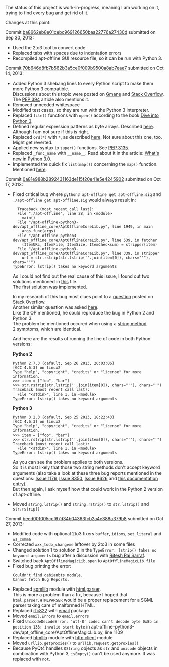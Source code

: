 The status of this project is work-in-progress, meaning I am working on it, trying to find every bug and get rid of it.

Changes at this point:

Commit [ba8662eb8e01cebc969126650baa22776a27430d](https://github.com/codingaround/apt-offline-python3-dev/commit/ba8662eb8e01cebc969126650baa22776a27430d) submitted on Sep 30, 2013:

- Used the 2to3 tool to convert code
- Replaced tabs with spaces due to indentation errors
- Recompiled apt-offline GUI resource file, so it can be run with Python 3.

Commit [70b646d8fb7b562b3a5ce0f009b9500a8ab7eae7](https://github.com/codingaround/apt-offline-python3-dev/commit/70b646d8fb7b562b3a5ce0f009b9500a8ab7eae7) submitted on Oct 14, 2013:

- Added Python 3 shebang lines to every Python script to make them more Python 3 compatible.  
  Discussions about this topic were posted on [Gmane](http://comments.gmane.org/gmane.comp.python.porting/192) and [Stack Overflow](http://stackoverflow.com/questions/7670303/purpose-of-usr-bin-python3). The [PEP 394](http://www.python.org/dev/peps/pep-0394/) article also mentions it.
- Removed unneeded whitespace
- Modified test cases, so they are run with the Python 3 interpreter.
- Replaced `file()` functions with `open()` according to the book [Dive into Python 3](http://getpython3.com/diveintopython3/case-study-porting-chardet-to-python-3.html#namefileisnotdefined).
- Defined regular expression patterns as byte arrays. Described [here](http://getpython3.com/diveintopython3/case-study-porting-chardet-to-python-3.html#cantuseastringpattern). Although I am not sure if this is right.
- Replaced `ord(*)` with `*`, as described [here](http://getpython3.com/diveintopython3/case-study-porting-chardet-to-python-3.html#ordexpectedstring). Not sure about this one, too. Might get reverted.
- Applied new syntax to `super()` functions. See [PEP 3135](http://www.python.org/dev/peps/pep-3135/).
- Replaced `_func_name` with `__name__`. Read about it in the article: [What's new in Python 3.0](http://docs.python.org/3.0/whatsnew/3.0.html#operators-and-special-methods).
- Implemented the quick fix `list(map())` concerning the `map()` function. Mentioned [here](http://docs.python.org/3.0/whatsnew/3.0.html#views-and-iterators-instead-of-lists).

Commit [0a81e988b2892431163de115f20e41e5e4245902](https://github.com/codingaround/apt-offline-python3-dev/commit/0a81e988b2892431163de115f20e41e5e4245902) submitted on Oct 17, 2013:

- Fixed critical bug where `python3 apt-offline get apt-offline.sig` and `./apt-offline get apt-offline.sig` would always result in:

    ````
      Traceback (most recent call last):
      File "./apt-offline", line 28, in <module>
        main()
      File "/apt-offline-python3-dev/apt_offline_core/AptOfflineCoreLib.py", line 1949, in main
        args.func(args)
      File "/apt-offline-python3-dev/apt_offline_core/AptOfflineCoreLib.py", line 539, in fetcher
        (ItemURL, ItemFile, ItemSize, ItemChecksum) = stripper(item)
      File "/apt-offline-python3-dev/apt_offline_core/AptOfflineCoreLib.py", line 339, in stripper
        url = str.rstrip(str.lstrip(''.join(item[0]), chars="'"), chars="'")
    TypeError: lstrip() takes no keyword arguments
    ````

    As I could not find out the real cause of this issue, I found out two solutions mentioned in [this](https://github.com/codingaround/apt-offline-python3-dev/blob/master/apt_offline_core/bugfix_examples.py) file.  
    The first solution was implemented.
    
    In my research of this bug most clues point to a [question](http://stackoverflow.com/q/11716687) posted on Stack Overflow.  
    Another similar question was asked [here](http://stackoverflow.com/questions/13217056/python-accepts-keyword-arguments-in-cpython-functions).  
    Like the OP mentioned, he could reproduce the bug in Python 2 and Python 3.  
    The problem he mentioned occured when using a [string method](http://docs.python.org/3.2/library/stdtypes.html?highlight=str.lstrip#string-methods).  
    2 symptoms, which are identical.
    
    And here are the results of running the line of code in both Python versions:

    **Python 2**
    
    ````
    Python 2.7.3 (default, Sep 26 2013, 20:03:06) 
    [GCC 4.6.3] on linux2
    Type "help", "copyright", "credits" or "license" for more information.
    >>> item = ["foo", "bar"]
    >>> str.rstrip(str.lstrip(''.join(item[0]), chars="'"), chars="'")
    Traceback (most recent call last):
      File "<stdin>", line 1, in <module>
    TypeError: lstrip() takes no keyword arguments
    ````
    
    **Python 3**
    
    ````
    Python 3.2.3 (default, Sep 25 2013, 18:22:43) 
    [GCC 4.6.3] on linux2
    Type "help", "copyright", "credits" or "license" for more information.
    >>> item = ["foo", "bar"]
    >>> str.rstrip(str.lstrip(''.join(item[0]), chars="'"), chars="'")
    Traceback (most recent call last):
      File "<stdin>", line 1, in <module>
    TypeError: lstrip() takes no keyword arguments
    ````
    
    As you can see the problem applies to both versions.  
    So it is most likely that those two string methods don't accept keyword arguments (also take a look at these three bug reports mentioned in the questions: [Issue 1176](http://bugs.python.org/issue1176), [Issue 8350](http://bugs.python.org/issue8350), [Issue 8626](http://bugs.python.org/issue8626) and [this documentation entry](http://docs.python.org/dev/reference/expressions.html#calls)).  
    But then again, I ask myself how that could work in the Python 2 version of apt-offline.

- Moved `string.lstrip()` and `string.rstrip()` to `str.lstrip()` and `str.rstrip()`

Commit [beed00f005ccf67d34b04363fcb2a4e388a379b8](https://github.com/codingaround/apt-offline-python3-dev/commit/beed00f005ccf67d34b04363fcb2a4e388a379b8) submitted on Oct 27, 2013:

- Modified code with optional 2to3 fixers `buffer`, `idioms`, `set_literal` and `ws_comma`
- Corrected `xxx_todo_changeme` leftover by 2to3 in some files
- Changed solution 1 to solution 2 in the `TypeError: lstrip() takes no keyword arguments` bug after a discussion with [Ritesh Raj Sarraf](https://github.com/rickysarraf).
- Switched back `AptOfflineMagicLib.open` to `AptOfflineMagicLib.file`
- Fixed bug printing the error:
  ````
  Couldn't find debianbts module.  
  Cannot fetch Bug Reports.
  ````
- Replaced [sgmllib](http://docs.python.org/2.7/library/sgmllib.html) module with [html.parser](http://docs.python.org/3/library/html.parser.html).  
  This is more a problem than a fix, because I hoped that `html.parser.HTMLPARSER` would be a proper replacement for a SGML parser taking care of malformed HTML.
- Replaced [rfc822](http://docs.python.org/2.7/library/rfc822.html) with [email](http://docs.python.org/3/library/email.html) package
- Moved `email.Errors` to `email.errors`
- Fixed `UnicodeDecodeError: 'utf-8' codec can't decode byte 0x8b in position 133: invalid start byte` in apt-offline-python3-dev/apt_offline_core/AptOfflineMagicLib.py, line 1109
- Replaced [htmllib](http://docs.python.org/2.7/library/htmllib.html) module with [http.client](http://docs.python.org/3/library/http.client.html) module
- Moved `urllib.getproxies()` to `urllib.request.getproxies()`
- Because PyQt4 handles `QString` objects as `str` and `unicode` objects in combination with Python 3, `isEmpty()` can't be used anymore. It was replaced with `not`.
